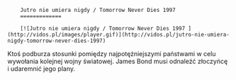 
        Jutro nie umiera nigdy / Tomorrow Never Dies 1997 
        =============
        
        [![Jutro nie umiera nigdy / Tomorrow Never Dies 1997 ](http://vidos.pl/images/player.gif)](http://vidos.pl/jutro-nie-umiera-nigdy-tomorrow-never-dies-1997)
        
        
 Ktoś podburza stosunki pomiędzy najpotężniejszymi państwami w celu wywołania kolejnej wojny światowej. James Bond musi odnaleźć złoczyńcę i udaremnić jego plany.
    